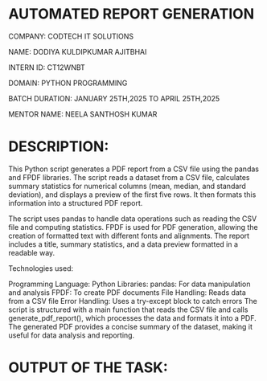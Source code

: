 # AUTOMATED REPORT GENERATION

COMPANY: CODTECH IT SOLUTIONS

NAME: DODIYA KULDIPKUMAR AJITBHAI

INTERN ID: CT12WNBT

DOMAIN: PYTHON PROGRAMMING

BATCH DURATION: JANUARY 25TH,2025 TO APRIL 25TH,2025

MENTOR NAME: NEELA SANTHOSH KUMAR

# DESCRIPTION:

This Python script generates a PDF report from a CSV file using the pandas and FPDF libraries. The script reads a dataset from a CSV file, calculates summary statistics for numerical columns (mean, median, and standard deviation), and displays a preview of the first five rows. It then formats this information into a structured PDF report.

The script uses pandas to handle data operations such as reading the CSV file and computing statistics. FPDF is used for PDF generation, allowing the creation of formatted text with different fonts and alignments. The report includes a title, summary statistics, and a data preview formatted in a readable way.

Technologies used:

Programming Language: Python
Libraries:
pandas: For data manipulation and analysis
FPDF: To create PDF documents
File Handling: Reads data from a CSV file
Error Handling: Uses a try-except block to catch errors
The script is structured with a main function that reads the CSV file and calls generate_pdf_report(), which processes the data and formats it into a PDF. The generated PDF provides a concise summary of the dataset, making it useful for data analysis and reporting.

# OUTPUT OF THE TASK:
